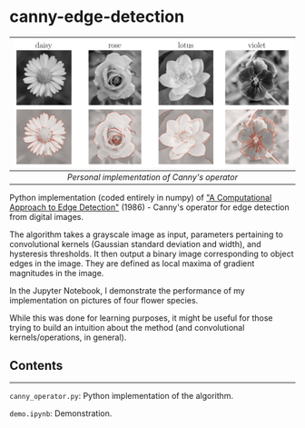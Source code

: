 # canny-edge-detection
 
|       ![plot](./demo_images/intro.png)        |
| :-------------------------------------------: |
| *Personal implementation of Canny's operator* |

 Python implementation (coded entirely in numpy) of ["A Computational Approach to Edge Detection"](https://ieeexplore.ieee.org/document/4767851) (1986) - Canny's operator for edge detection from digital images.

The algorithm takes a grayscale image as input, parameters pertaining to convolutional kernels (Gaussian standard deviation and width), and hysteresis thresholds. It then output a binary image corresponding to object edges in the image. They are defined as local maxima of gradient magnitudes in the image.

In the Jupyter Notebook, I demonstrate the performance of my implementation on pictures of four flower species.

While this was done for learning purposes, it might be useful for those trying to build an intuition about the method (and convolutional kernels/operations, in general).

## Contents
---------------
```canny_operator.py```: Python implementation of the algorithm.

```demo.ipynb```: Demonstration.